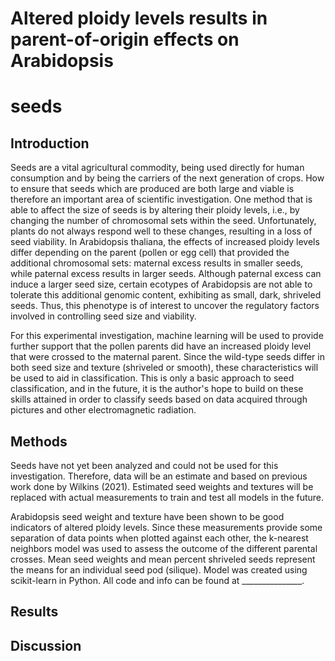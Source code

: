 # Altered ploidy levels results in parent-of-origin effects on Arabidopsis 
# seeds

## Introduction
Seeds are a vital agricultural commodity, being used directly for human 
consumption and by being the carriers of the next generation of crops. How 
to ensure that seeds which are produced are both large and viable is 
therefore an important area of scientific investigation. One method that 
is able to affect the size of seeds is by altering their ploidy levels, 
i.e., by changing the number of chromosomal sets within the seed. 
Unfortunately, plants do not always respond well to these changes, 
resulting in a loss of seed viability. In Arabidopsis thaliana, the 
effects of increased ploidy levels differ depending on the parent (pollen 
or egg cell) that provided the additional chromosomal sets: maternal 
excess results in smaller seeds, while paternal excess results in larger 
seeds. Although paternal excess can induce a larger seed size, certain 
ecotypes of Arabidopsis are not able to tolerate this additional genomic 
content, exhibiting as small, dark, shriveled seeds. Thus, this phenotype 
is of interest to uncover the regulatory factors involved in controlling 
seed size and viability. 

For this experimental investigation, machine learning will be used to 
provide further support that the pollen parents did have an increased 
ploidy level that were crossed to the maternal parent. Since the wild-type 
seeds differ in both seed size and texture (shriveled or smooth), these 
characteristics will be used to aid in classification. This is only a 
basic approach to seed classification, and in the future, it is the 
author's hope to build on these skills attained in order to classify seeds 
based on data acquired through pictures and other electromagnetic 
radiation.

## Methods
Seeds have not yet been analyzed and could not be used for this 
investigation. Therefore, data will be an estimate and based on previous 
work done by Wilkins (2021). Estimated seed weights and textures will be 
replaced with actual measurements to train and test all models in the 
future.

Arabidopsis seed weight and texture have been shown to be good indicators 
of altered ploidy levels. Since these measurements provide some separation 
of data points when plotted against each other, the k-nearest neighbors 
model was used to assess the outcome of the different parental crosses. 
Mean seed weights and mean percent shriveled seeds represent the means for 
an individual seed pod (silique). Model was created using scikit-learn in 
Python. All code and info can be found at _______________.

## Results


## Discussion



